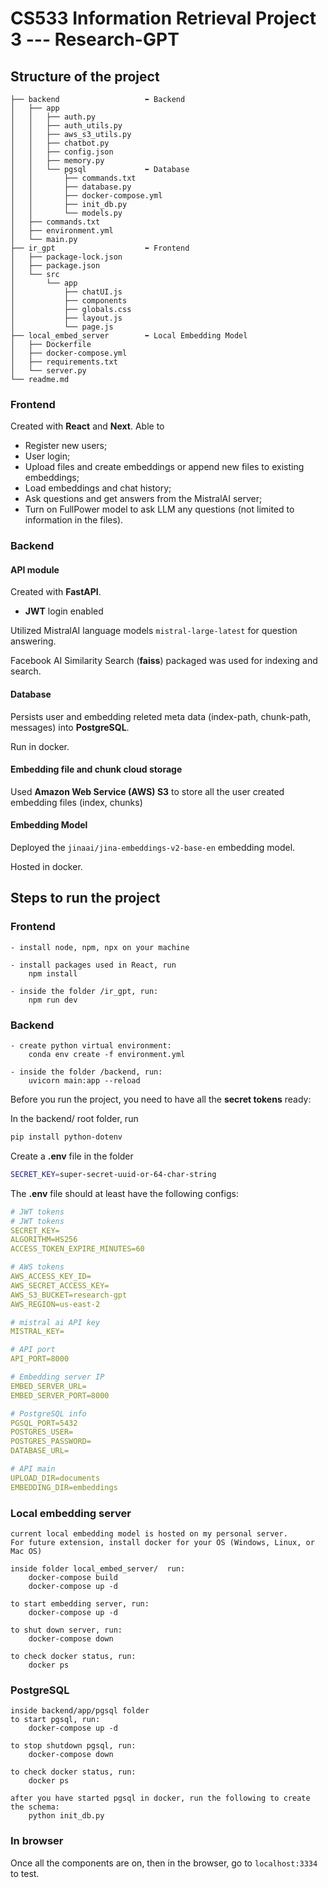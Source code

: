 # CS533 Information Retrieval Project 3 --- Research-GPT

## Structure of the project
``` bash.
├── backend                   ⬅ Backend
│   ├── app
│   │   ├── auth.py
│   │   ├── auth_utils.py
│   │   ├── aws_s3_utils.py
│   │   ├── chatbot.py
│   │   ├── config.json
│   │   ├── memory.py
│   │   └── pgsql             ⬅ Database
│   │       ├── commands.txt
│   │       ├── database.py
│   │       ├── docker-compose.yml
│   │       ├── init_db.py
│   │       └── models.py
│   ├── commands.txt
│   ├── environment.yml
│   └── main.py
├── ir_gpt                    ⬅ Frontend
│   ├── package-lock.json
│   ├── package.json
│   └── src
│       └── app
│           ├── chatUI.js
│           ├── components
│           ├── globals.css
│           ├── layout.js
│           └── page.js
├── local_embed_server        ⬅ Local Embedding Model
│   ├── Dockerfile
│   ├── docker-compose.yml
│   ├── requirements.txt
│   └── server.py
└── readme.md
```


### Frontend
Created with **React** and **Next**. Able to
- Register new users;
- User login;
- Upload files and create embeddings or append new files to existing embeddings;
- Load embeddings and chat history;
- Ask questions and get answers from the MistralAI server;
- Turn on FullPower model to ask LLM any questions (not limited to information in the files).



### Backend
#### API module

Created with **FastAPI**.

- **JWT** login enabled 

Utilized MistralAI language models `mistral-large-latest` for question answering.

Facebook AI Similarity Search (**faiss**) packaged was used for indexing and search.


#### Database
Persists user and embedding releted meta data (index-path, chunk-path, messages) into **PostgreSQL**.

Run in docker.

#### Embedding file and chunk cloud storage

Used **Amazon Web Service (AWS) S3** to store all the user created embedding files (index, chunks)


#### Embedding Model
Deployed the `jinaai/jina-embeddings-v2-base-en` embedding model.

Hosted in docker.

## Steps to run the project

### Frontend
    - install node, npm, npx on your machine
  
    - install packages used in React, run
        npm install

    - inside the folder /ir_gpt, run:
        npm run dev

### Backend

    - create python virtual environment:
        conda env create -f environment.yml

    - inside the folder /backend, run:
        uvicorn main:app --reload

Before you run the project, you need to have all the **secret tokens** ready:

In the backend/ root folder, run

``` bash
pip install python-dotenv
```

Create a **.env** file in the folder

``` bash
SECRET_KEY=super-secret-uuid-or-64-char-string
```

The **.env** file should at least have the following configs:

``` yml
# JWT tokens 
# JWT tokens 
SECRET_KEY=
ALGORITHM=HS256
ACCESS_TOKEN_EXPIRE_MINUTES=60

# AWS tokens
AWS_ACCESS_KEY_ID=
AWS_SECRET_ACCESS_KEY=
AWS_S3_BUCKET=research-gpt
AWS_REGION=us-east-2

# mistral ai API key
MISTRAL_KEY=

# API port
API_PORT=8000

# Embedding server IP
EMBED_SERVER_URL=
EMBED_SERVER_PORT=8000

# PostgreSQL info
PGSQL_PORT=5432
POSTGRES_USER=
POSTGRES_PASSWORD=
DATABASE_URL=

# API main
UPLOAD_DIR=documents
EMBEDDING_DIR=embeddings

```


### Local embedding server
    current local embedding model is hosted on my personal server.
    For future extension, install docker for your OS (Windows, Linux, or Mac OS)

    inside folder local_embed_server/  run: 
        docker-compose build
        docker-compose up -d
    
    to start embedding server, run:
        docker-compose up -d 
    
    to shut down server, run:
        docker-compose down

    to check docker status, run:
        docker ps

### PostgreSQL
    inside backend/app/pgsql folder
    to start pgsql, run:
        docker-compose up -d

    to stop shutdown pgsql, run:
        docker-compose down
    
    to check docker status, run:
        docker ps

    after you have started pgsql in docker, run the following to create the schema:
        python init_db.py

### In browser
Once all the components are on, then in the browser, go to `localhost:3334` to test.
